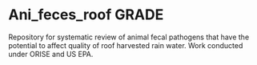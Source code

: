 # Ani_feces_roof GRADE
Repository for systematic review of animal fecal pathogens that have the potential to affect quality of roof harvested rain water.  Work conducted under ORISE and US EPA.
